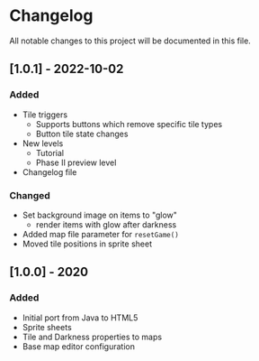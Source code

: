 # Changelog
All notable changes to this project will be documented in this file.

## [1.0.1] - 2022-10-02
### Added
- Tile triggers
    - Supports buttons which remove specific tile types
    - Button tile state changes
- New levels
    - Tutorial
    - Phase II preview level
- Changelog file

### Changed
- Set background image on items to "glow"
    - render items with glow after darkness
- Added map file parameter for `resetGame()`
- Moved tile positions in sprite sheet

## [1.0.0] - 2020
### Added
- Initial port from Java to HTML5
- Sprite sheets
- Tile and Darkness properties to maps
- Base map editor configuration
